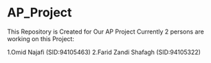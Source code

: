 # AP_Project
This Repository is Created for Our AP Project
Currently 2 persons are working on this Project:

1.Omid Najafi (SID:94105463)
2.Farid Zandi Shafagh (SID:94105322)
